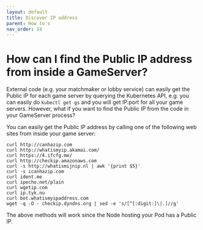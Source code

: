 ```yaml
---
layout: default
title: Discover IP address
parent: How to's
nav_order: 14
---
```


# How can I find the Public IP address from inside a GameServer?

External code (e.g. your matchmaker or lobby service) can easily get the Public IP for each game server by querying the Kubernetes API, e.g. you can easily do `kubectl get gs` and you will get IP:port for all your game servers. However, what if you want to find the Public IP from the code in your GameServer process?

You can easily get the Public IP address by calling one of the following web sites from inside your game server:

```
curl http://canhazip.com
curl http://whatismyip.akamai.com/
curl https://4.ifcfg.me/
curl http://checkip.amazonaws.com
curl -s http://whatismijnip.nl | awk '{print $5}'
curl -s icanhazip.com
curl ident.me
curl ipecho.net/plain
curl wgetip.com
curl ip.tyk.nu
curl bot.whatismyipaddress.com
wget -q -O - checkip.dyndns.org | sed -e 's/[^[:digit:]\|.]//g'
```

The above methods will work since the Node hosting your Pod has a Public IP.